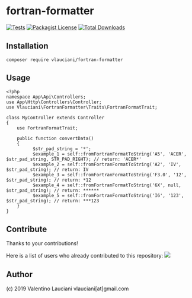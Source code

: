 # fortran-formatter
[![Tests](https://github.com/vlauciani/fortran-formatter/actions/workflows/phpunit.yml/badge.svg)](https://github.com/vlauciani/fortran-formatter/actions)
[![Packagist License](https://poser.pugx.org/vlauciani/fortran-formatter/license.png)](http://choosealicense.com/licenses/mit/)
[![Total Downloads](https://poser.pugx.org/vlauciani/fortran-formatter/d/total.png)](https://packagist.org/packages/vlauciani/fortran-formatter)

## Installation
```
composer require vlauciani/fortran-formatter
```

## Usage
```
<?php
namespace App\Api\Controllers;
use App\Http\Controllers\Controller;
use Vlauciani\FortranFormatter\Traits\FortranFormatTrait;

class MyController extends Controller
{
    use FortranFormatTrait;
    
    public function convertData()
    {
	      $str_pad_string = '*';
	      $example_1 = self::fromFortranFormatToString('A5', 'ACER', $str_pad_string, STR_PAD_RIGHT); // return: 'ACER*'
	      $example_2 = self::fromFortranFormatToString('A2', 'IV', $str_pad_string); // return: IV
	      $example_3 = self::fromFortranFormatToString('F3.0', '12', $str_pad_string); // return: *12
	      $example_4 = self::fromFortranFormatToString('6X', null, $str_pad_string); // return: ******
	      $example_5 = self::fromFortranFormatToString('I6', '123', $str_pad_string); // return: ***123
    }
}
```

## Contribute
Thanks to your contributions!

Here is a list of users who already contributed to this repository:
<a href="https://github.com/vlauciani/fortran-formatter/graphs/contributors">
  <img src="https://contrib.rocks/image?repo=vlauciani/fortran-formatter" />
</a>

## Author
(c) 2019 Valentino Lauciani vlauciani[at]gmail.com

